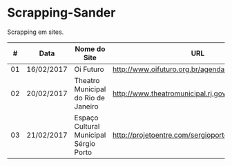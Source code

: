 # Scrapping-Sander
Scrapping em sites.

\# | Data | Nome do Site | URL
--- | --- | --- | ---
01 | 16/02/2017 | Oi Futuro | http://www.oifuturo.org.br/agenda/ 
02 | 20/02/2017 | Theatro Municipal do Rio de Janeiro | http://www.theatromunicipal.rj.gov.br/programacao/
03 | 21/02/2017 | Espaço Cultural Municipal Sérgio Porto | http://projetoentre.com/sergioporto/
